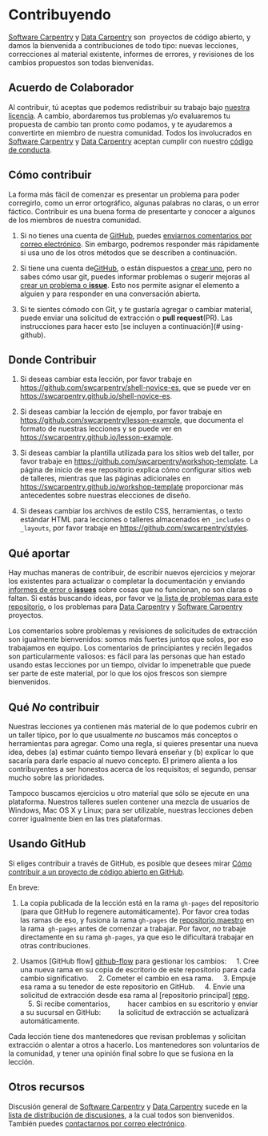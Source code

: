 # Contribuyendo

[Software Carpentry][swc-site] y [Data Carpentry][dc-site] son ​
proyectos de código abierto, y damos la bienvenida a contribuciones 
de todo tipo: nuevas lecciones, correcciones al material existente, 
informes de errores, y revisiones de los cambios propuestos son todas
bienvenidas.

## Acuerdo de Colaborador

Al contribuir, tú aceptas que podemos redistribuir su trabajo bajo
[nuestra licencia](LICENCIA.md). A cambio, abordaremos tus problemas 
y/o evaluaremos tu propuesta de cambio tan pronto como podamos, y 
te ayudaremos a convertirte en miembro de nuestra comunidad. Todos los 
involucrados en [Software Carpentry][swc-site] y 
[Data Carpentry][dc-site]
aceptan cumplir con nuestro [código de conducta](CONDUCT.md).

## Cómo contribuir

La forma más fácil de comenzar es presentar un problema para 
poder corregirlo, como un error ortográfico, algunas palabras no claras,
o un error fáctico. Contribuir es una buena forma de presentarte 
y conocer a algunos de los miembros de nuestra comunidad.

1. Si no tienes una cuenta de [GitHub][github], puedes [enviarnos comentarios por correo electrónico][contacto]. Sin embargo, podremos responder más rápidamente si usa uno de los otros métodos que se describen a continuación.

2. Si tiene una cuenta de[GitHub][github], o están dispuestos a [crear uno][github-join], pero no sabes cómo usar git, puedes informar problemas o sugerir mejoras al [crear un problema o **issue**][nuevo-problema]. Esto nos permite asignar el elemento a alguien y para responder en una conversación abierta.

3. Si te sientes cómodo con Git, y te gustaría agregar o cambiar material, puede enviar una solicitud de extracción o **pull request**(PR). Las  instrucciones para hacer esto [se incluyen a continuación](# using-github).

## Donde Contribuir

1. Si deseas cambiar esta lección, por favor trabaje en <https://github.com/swcarpentry/shell-novice-es>, que se puede ver en <https://swcarpentry.github.io/shell-novice-es>.

2. Si deseas cambiar la lección de ejemplo, por favor trabaje en <https://github.com/swcarpentry/lesson-example>, que documenta el formato de nuestras lecciones y se puede ver en <https://swcarpentry.github.io/lesson-example>.

3. Si deseas cambiar la plantilla utilizada para los sitios web del taller, por favor trabaje en <https://github.com/swcarpentry/workshop-template>. La página de inicio de ese repositorio explica cómo configurar sitios web de talleres, mientras que las páginas adicionales en <https://swcarpentry.github.io/workshop-template> proporcionar más antecedentes sobre nuestras elecciones de diseño.

4. Si deseas cambiar los archivos de estilo CSS, herramientas, o texto estándar HTML para lecciones o talleres almacenados en `_includes` o` _layouts`, por favor trabaje en <https://github.com/swcarpentry/styles>.

## Qué aportar

Hay muchas maneras de contribuir, de escribir nuevos ejercicios y
mejorar los existentes para actualizar o completar la documentación y
enviando [informes de error o **issues**][nuevo-problema] sobre cosas que no
funcionan, no son claras o faltan. Si estás buscando ideas, por favor
ve [la lista de problemas para este repositorio][issues], o los 
problemas para [Data Carpentry][dc-issues] y 
[Software Carpentry][swc-issues] proyectos.

Los comentarios sobre problemas y revisiones de solicitudes de
extracción son igualmente bienvenidos: somos más fuertes juntos
que solos, por eso trabajamos en equipo. Los comentarios de principiantes y recién 
llegados son particularmente valiosos: es fácil para las personas
que han estado usando estas lecciones por un tiempo, olvidar lo 
impenetrable que puede ser parte de este material, por lo que los 
ojos frescos son siempre bienvenidos.

## Qué *No* contribuir

Nuestras lecciones ya contienen más material de lo que podemos cubrir
en un taller típico, por lo que usualmente *no* buscamos más 
conceptos o herramientas para agregar. Como una regla, si quieres
presentar una nueva idea, debes (a) estimar cuánto tiempo llevará 
enseñar y (b) explicar lo que sacaría para darle espacio al nuevo concepto. El primero
alienta a los contribuyentes a ser honestos acerca de los requisitos;
el segundo, pensar mucho sobre las prioridades.

Tampoco buscamos ejercicios u otro material que sólo se ejecute en 
una plataforma. Nuestros talleres suelen contener una mezcla de 
usuarios de Windows, Mac OS X y Linux; para ser utilizable, nuestras 
lecciones deben correr igualmente bien en las tres plataformas.

## Usando GitHub

Si eliges contribuir a través de GitHub, es posible que desees mirar
[Cómo contribuir a un proyecto de código abierto en GitHub][cómo-contribuir].

En breve:

1. La copia publicada de la lección está en la rama `gh-pages` del repositorio (para que GitHub lo regenere automáticamente). Por favor crea todas las ramas de eso, y fusiona la rama `gh-pages` de [repositorio maestro][repo] en la rama` gh-pages` antes de comenzar a trabajar. Por favor, *no* trabaje directamente en su rama `gh-pages`, ya que eso le dificultará trabajar en otras contribuciones.

2. Usamos [GitHub flow] [github-flow] para gestionar los cambios:
    1. Cree una nueva rama en su copia de escritorio de este repositorio para cada cambio significativo.
    2. Cometer el cambio en esa rama.
    3. Empuje esa rama a su tenedor de este repositorio en GitHub.
    4. Envíe una solicitud de extracción desde esa rama al [repositorio principal] [repo].
    5. Si recibe comentarios,
        hacer cambios en su escritorio y enviar a su sucursal en GitHub:
        la solicitud de extracción se actualizará automáticamente.

Cada lección tiene dos mantenedores que revisan problemas y solicitan 
extracción o alentar a otros a hacerlo. Los mantenedores son 
voluntarios de la comunidad, y tener una opinión final sobre lo que 
se fusiona en la lección.

## Otros recursos

Discusión general de [Software Carpentry][swc-site] y 
[Data Carpentry][dc-site] sucede en la 
[lista de distribución de discusiones][discuss-list], 
a la cual todos son bienvenidos. También puedes 
[contactarnos por correo electrónico][contacto].

[contacto]: mailto:admin@software-carpentry.org
[dc-issues]: https://github.com/issues?q=user%3Adatacarpentry
[dc-lessons]: http://datacarpentry.org/lessons/
[dc-site]: http://datacarpentry.org/
[discuss-list]: http://lists.software-carpentry.org/listinfo/discuss
[github]: http://github.com
[github-flow]: https://guides.github.com/introduction/flow/
[github-join]: https://github.com/join
[cómo-contribuir]: https://egghead.io/series/how-to-contribute-to-an-open-source-project-on-github
[nuevo-problema]: https://github.com/swcarpentry/git-novice/issues/new
[issues]: https://github.com/swcarpentry/git-novice/issues/
[repo]: https://github.com/swcarpentry/git-novice/
[swc-issues]: https://github.com/issues?q=user%3Aswcarpentry
[swc-lessons]: http://software-carpentry.org/lessons/
[swc-site]: http://software-carpentry.org/
